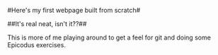 #Here's my first webpage built from scratch#

##It's real neat, isn't it??##

This is more of me playing around to get a feel for git and doing some Epicodus exercises.

